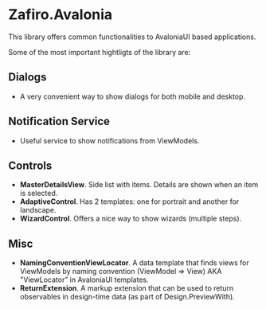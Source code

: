 # Zafiro.Avalonia

This library offers common functionalities to AvaloniaUI based applications.

Some of the most important hightligts of the library are:

## Dialogs

* A very convenient way to show dialogs for both mobile and desktop.

## Notification Service

* Useful service to show notifications from ViewModels.

## Controls

* **MasterDetailsView**. Side list with items. Details are shown when an item is selected.
* **AdaptiveControl**. Has 2 templates: one for portrait and another for landscape.
* **WizardControl**. Offers a nice way to show wizards (multiple steps).

## Misc

* **NamingConventionViewLocator**. A data template that finds views for ViewModels by naming convention (ViewModel => View) AKA "ViewLocator" in AvaloniaUI templates.
* **ReturnExtension**. A markup extension that can be used to return observables in design-time data (as part of Design.PreviewWith).
